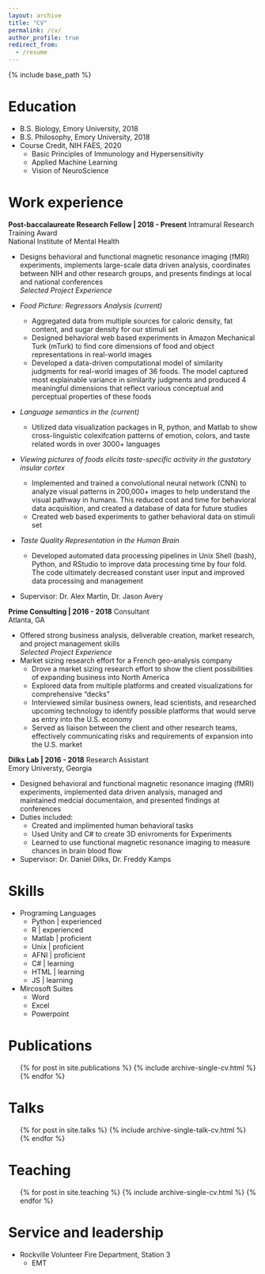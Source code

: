 ```yaml
---
layout: archive
title: "CV"
permalink: /cv/
author_profile: true
redirect_from:
  - /resume
---
```


{% include base_path %}

Education
======
* B.S. Biology, Emory University, 2018
* B.S. Philosophy, Emory University, 2018
* Course Credit, NIH FAES, 2020
  * Basic Principles of Immunology and Hypersensitivity
  * Applied Machine Learning
  * Vision of NeuroScience 


Work experience
======
**Post-baccalaureate Research Fellow &#124; 2018 - Present**
Intramural Research Training Award  
National Institute of Mental Health  
* Designs behavioral and functional magnetic resonance imaging (fMRI) experiments, implements large-scale data driven analysis, coordinates between NIH and other research groups, and presents findings at local and national conferences  
*Selected Project Experience*  
* *Food Picture: Regressors Analysis (current)*
  * Aggregated data from multiple sources for caloric density, fat content, and sugar density for our stimuli set
  * Designed behavioral web based experiments in Amazon Mechanical Turk (mTurk) to find core dimensions of food and object representations in real-world images
  * Developed a data-driven computational model of similarity judgments for real-world images of 36 foods. The model captured most explainable variance in similarity judgments and produced 4 meaningful dimensions that reflect various conceptual and perceptual properties of these foods
* *Language semantics in the (current)*
  * Utilized data visualization packages in R, python, and Matlab to show cross-linguistic colexifcation patterns of emotion, colors, and taste related words in over 3000+ languages
* *Viewing pictures of foods elicits taste-specific activity in the gustatory insular cortex*
  * Implemented and trained a convolutional neural network (CNN) to analyze visual patterns in 200,000+ images to help understand the visual pathway in humans. This reduced cost and time for behavioral data acquisition, and created a database of data for future studies
  * Created web based experiments to gather behavioral data on stimuli set 
* *Taste Quality Representation in the Human Brain*
  * Developed automated data processing pipelines in Unix Shell (bash), Python, and RStudio to improve data processing time by four fold. The code ultimately decreased constant user input and improved data processing and management

* Supervisor: Dr. Alex Martin, Dr. Jason Avery

**Prime Consulting &#124; 2016 - 2018**
Consultant  
Atlanta, GA  
* Offered strong business analysis, deliverable creation, market research, and project management skills  
*Selected Project Experience*  
* Market sizing research effort for a French geo-analysis company
  * Drove a market sizing research effort to show the client possibilities of expanding business into North America
  * Explored data from multiple platforms and created visualizations for comprehensive “decks”
  * Interviewed similar business owners, lead scientists, and researched upcoming technology to identify possible platforms that would serve as entry into the U.S. economy
  * Served as liaison between the client and other research teams, effectively communicating risks and requirements of expansion into the U.S. market 

  
**Dilks Lab &#124; 2016 - 2018**
Research Assistant  
Emory Universty, Georgia  
* Designed behavioral and functional magnetic resonance imaging (fMRI) experiments, implemented data driven analysis, managed and maintained medcial documentaion, and presented findings at conferences
* Duties included:
  * Created and implimented human behavioral tasks 
  * Used Unity and C# to create 3D enivroments for Experiments 
  * Learned to use functional magnetic resonance imaging to measure chances in brain blood flow 
* Supervisor: Dr. Daniel Dilks, Dr. Freddy Kamps 

Skills
======
* Programing Languages
  * Python &#124; experienced
  * R      &#124; experienced 
  * Matlab &#124; proficient 
  * Unix   &#124; proficient
  * AFNI   &#124; proficient
  * C#     &#124; learning
  * HTML   &#124; learning 
  * JS     &#124; learning
* Mircosoft Suites 
  * Word
  * Excel
  * Powerpoint

Publications
======
  <ul>{% for post in site.publications %}
    {% include archive-single-cv.html %}
  {% endfor %}</ul>
  
Talks
======
  <ul>{% for post in site.talks %}
    {% include archive-single-talk-cv.html %}
  {% endfor %}</ul>
  
Teaching
======
  <ul>{% for post in site.teaching %}
    {% include archive-single-cv.html %}
  {% endfor %}</ul>
  
Service and leadership
======
* Rockville Volunteer Fire Department, Station 3
  * EMT
